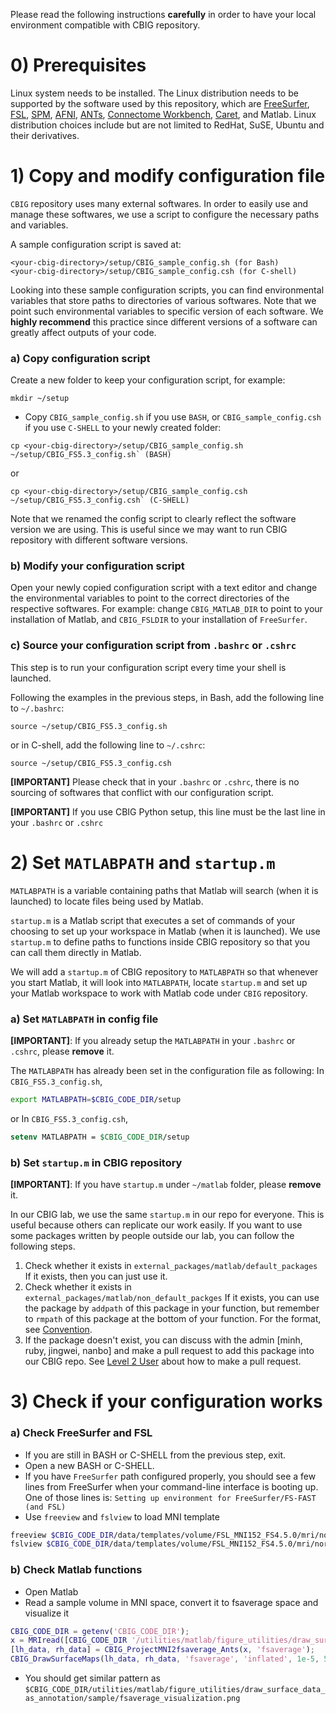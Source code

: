 Please read the following instructions **carefully** in order to have your local environment compatible with CBIG repository. 

# 0) Prerequisites
Linux system needs to be installed.
The Linux distribution needs to be supported by the software used by this repository, which are
[FreeSurfer](https://surfer.nmr.mgh.harvard.edu/fswiki/DownloadAndInstall),
[FSL](https://fsl.fmrib.ox.ac.uk/fsl/fslwiki/FslInstallation),
[SPM](https://www.fil.ion.ucl.ac.uk/spm/),
[AFNI](https://afni.nimh.nih.gov/pub/dist/doc/htmldoc/background_install/install_instructs/index.html),
[ANTs](http://stnava.github.io/ANTs/),
[Connectome Workbench](https://www.humanconnectome.org/software/connectome-workbench),
[Caret](http://brainvis.wustl.edu/wiki/index.php/Caret:About), and Matlab.
Linux distribution choices include but are not limited to RedHat, SuSE, Ubuntu and their derivatives.

# 1) Copy and modify configuration file
`CBIG` repository uses many external softwares. In order to easily use and manage these softwares, we use a script to configure the necessary paths and variables.

A sample configuration script is saved at:
```
<your-cbig-directory>/setup/CBIG_sample_config.sh (for Bash)
<your-cbig-directory>/setup/CBIG_sample_config.csh (for C-shell)
```

Looking into these sample configuration scripts, you can find environmental variables that store paths to directories of various softwares. Note that we point such environmental variables to specific version of each software. We **highly recommend** this practice since different versions of a software can greatly affect outputs of your code.

### a) Copy configuration script

Create a new folder to keep your configuration script, for example:
```
mkdir ~/setup
```
- Copy `CBIG_sample_config.sh` if you use `BASH`, or `CBIG_sample_config.csh` if you use `C-SHELL` to your newly created folder:
```
cp <your-cbig-directory>/setup/CBIG_sample_config.sh ~/setup/CBIG_FS5.3_config.sh` (BASH)
```
or
```
cp <your-cbig-directory>/setup/CBIG_sample_config.csh ~/setup/CBIG_FS5.3_config.csh` (C-SHELL)
```
Note that we renamed the config script to clearly reflect the software version we are using. This is useful since we may want to run CBIG repository with different software versions.

### b) Modify your configuration script

Open your newly copied configuration script with a text editor and change the environmental variables to point to the correct directories of the respective softwares. For example: change `CBIG_MATLAB_DIR` to point to your installation of Matlab, and `CBIG_FSLDIR` to your installation of `FreeSurfer`.

### c) Source your configuration script from `.bashrc` or `.cshrc`

This step is to run your configuration script every time your shell is launched.

Following the examples in the previous steps, in Bash, add the following line to `~/.bashrc`:
```
source ~/setup/CBIG_FS5.3_config.sh
```
or in C-shell, add the following line to `~/.cshrc`:
```
source ~/setup/CBIG_FS5.3_config.csh
```

**[IMPORTANT]** Please check that in your `.bashrc` or `.cshrc`, there is no sourcing of softwares that conflict with our configuration script.

**[IMPORTANT]** If you use CBIG Python setup, this line must be the last line in your `.bashrc` or `.cshrc`

# 2) Set `MATLABPATH` and `startup.m` 
`MATLABPATH` is a variable containing paths that Matlab will search (when it is launched) to locate files being used by Matlab. 

`startup.m` is a Matlab script that executes a set of commands of your choosing to set up your workspace in Matlab (when it is launched). We use `startup.m` to define paths to functions inside CBIG repository so that you can call them directly in Matlab.

We will add a `startup.m` of CBIG repository to `MATLABPATH` so that whenever you start Matlab, it will look into `MATLABPATH`, locate `startup.m` and set up your Matlab workspace to work with Matlab code under `CBIG` repository.

### a) Set `MATLABPATH` in config file

**[IMPORTANT]**: If you already setup the `MATLABPATH` in your `.bashrc` or `.cshrc`, please **remove** it.

The `MATLABPATH` has already been set in the configuration file as following:
In `CBIG_FS5.3_config.sh`,
```bash
export MATLABPATH=$CBIG_CODE_DIR/setup
```
or
In `CBIG_FS5.3_config.csh`,
```csh
setenv MATLABPATH = $CBIG_CODE_DIR/setup
``` 

### b) Set `startup.m` in CBIG repository
**[IMPORTANT]**: If you have `startup.m` under `~/matlab` folder, please **remove** it.

In our CBIG lab, we use the same `startup.m` in our repo for everyone. This is useful because others can replicate our work easily.
If you want to use some packages written by people outside our lab, you can follow the following steps.
1. Check whether it exists in `external_packages/matlab/default_packages`
If it exists, then you can just use it.
2. Check whether it exists in `external_packages/matlab/non_default_packges`
If it exists, you can use the package by `addpath` of this package in your function, but remember to `rmpath` of this package at the bottom of your function. For the format, see [Convention](https://github.com/YeoPrivateLab/CBIG_private/wiki/Convention).
3. If the package doesn't exist, you can discuss with the admin [minh, ruby, jingwei, nanbo] and make a pull request to add this package into our CBIG repo. See [Level 2 User](https://github.com/YeoPrivateLab/CBIG_private/wiki/Level-2-User:--Contribute-to-CBIG_private-repository) about how to make a pull request. 

# 3) Check if your configuration works
### a) Check FreeSurfer and FSL
- If you are still in BASH or C-SHELL from the previous step, exit.
- Open a new BASH or C-SHELL.
- If you have `FreeSurfer` path configured properly, you should see a few lines from FreeSurfer when your command-line interface is booting up. One of those lines is:
```Setting up environment for FreeSurfer/FS-FAST (and FSL)```
- Use `freeview` and `fslview` to load MNI template

```bash
freeview $CBIG_CODE_DIR/data/templates/volume/FSL_MNI152_FS4.5.0/mri/norm.nii.gz
fslview $CBIG_CODE_DIR/data/templates/volume/FSL_MNI152_FS4.5.0/mri/norm.nii.gz
```

### b) Check Matlab functions
- Open Matlab
- Read a sample volume in MNI space, convert it to fsaverage space and visualize it

```matlab
CBIG_CODE_DIR = getenv('CBIG_CODE_DIR');
x = MRIread([CBIG_CODE_DIR '/utilities/matlab/figure_utilities/draw_surface_data_as_annotation/sample/sample_vol.nii.gz']);
[lh_data, rh_data] = CBIG_ProjectMNI2fsaverage_Ants(x, 'fsaverage');
CBIG_DrawSurfaceMaps(lh_data, rh_data, 'fsaverage', 'inflated', 1e-5, 5e-5);
```
- You should get similar pattern as  
`$CBIG_CODE_DIR/utilities/matlab/figure_utilities/draw_surface_data_as_annotation/sample/fsaverage_visualization.png`
